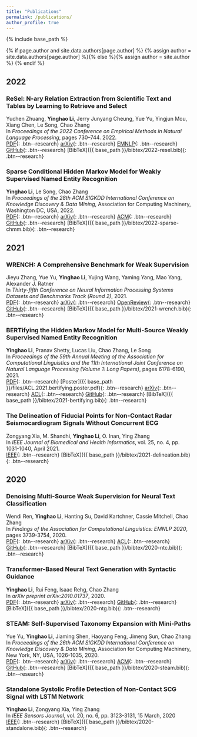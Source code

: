 ```yaml
---
title: "Publications"
permalink: /publications/
author_profile: true
---
```


{% include base_path %}

{% if page.author and site.data.authors[page.author] %}
  {% assign author = site.data.authors[page.author] %}{% else %}{% assign author = site.author %}
{% endif %}


2022
---
### ReSel: N-ary Relation Extraction from Scientific Text and Tables by Learning to Retrieve and Select
Yuchen Zhuang, **Yinghao Li**, Jerry Junyang Cheung, Yue Yu, Yingjun Mou, Xiang Chen, Le Song, Chao Zhang  
In *Proceedings of the 2022 Conference on Empirical Methods in Natural Language Processing*, pages 730–744. 2022.  
[<i class="fas fa-fw fa-file-pdf" aria-hidden="true"></i>PDF](https://arxiv.org/pdf/2210.14427.pdf){: .btn--research}
[<i class="ai-fw ai ai-arxiv"></i>arXiv](https://arxiv.org/abs/2210.14427){: .btn--research}
[<i class="fas fa-fw fa-link" aria-hidden="true"></i>EMNLP](https://aclanthology.org/2022.emnlp-main.46/){: .btn--research}
[<i class="fab fa-fw fa-github"></i>GitHub](https://github.com/night-chen/ReSel){: .btn--research}
[<i class="fas fa-fw fa-file"></i>BibTeX]({{ base_path }}/bibtex/2022-resel.bib){: .btn--research}

### Sparse Conditional Hidden Markov Model for Weakly Supervised Named Entity Recognition
**Yinghao Li**, Le Song, Chao Zhang  
In *Proceedings of the 28th ACM SIGKDD International Conference on Knowledge Discovery & Data Mining*, Association for Computing Machinery, Washington DC, USA, 2022.  
[<i class="fas fa-fw fa-file-pdf" aria-hidden="true"></i>PDF](https://arxiv.org/pdf/2205.14228.pdf){: .btn--research}
[<i class="ai-fw ai ai-arxiv"></i>arXiv](https://arxiv.org/abs/2205.14228){: .btn--research}
[<i class="ai-fw ai ai-acm"></i>ACM](https://dl.acm.org/doi/10.1145/3534678.3539247){: .btn--research}
[<i class="fab fa-fw fa-github"></i>GitHub](https://github.com/Yinghao-Li/Sparse-CHMM){: .btn--research}
[<i class="fas fa-fw fa-file"></i>BibTeX]({{ base_path }}/bibtex/2022-sparse-chmm.bib){: .btn--research}


2021
---

### WRENCH: A Comprehensive Benchmark for Weak Supervision
Jieyu Zhang, Yue Yu, **Yinghao Li**, Yujing Wang, Yaming Yang, Mao Yang, Alexander J. Ratner  
In *Thirty-fifth Conference on Neural Information Processing Systems Datasets and Benchmarks Track (Round 2)*, 2021.  
[<i class="fas fa-fw fa-file-pdf" aria-hidden="true"></i>PDF](https://arxiv.org/pdf/2109.11377.pdf){: .btn--research}
[<i class="ai-fw ai ai-arxiv"></i>arXiv](https://arxiv.org/abs/2109.11377){: .btn--research}
[<i class="fas fa-fw fa-link" aria-hidden="true"></i>OpenReview](https://openreview.net/forum?id=Q9SKS5k8io){: .btn--research}
[<i class="fab fa-fw fa-github"></i>GitHub](https://github.com/JieyuZ2/wrench){: .btn--research}
[<i class="fas fa-fw fa-file"></i>BibTeX]({{ base_path }}/bibtex/2021-wrench.bib){: .btn--research}


### BERTifying the Hidden Markov Model for Multi-Source Weakly Supervised Named Entity Recognition
**Yinghao Li**, Pranav Shetty, Lucas Liu, Chao Zhang, Le Song  
In *Proceedings of the 59th Annual Meeting of the Association for Computational Linguistics and the 11th International Joint Conference on Natural Language Processing (Volume 1: Long Papers)*, pages 6178-6190, 2021.  
[<i class="fas fa-fw fa-file-pdf" aria-hidden="true"></i>PDF](https://aclanthology.org/2021.acl-long.482.pdf){: .btn--research}
[<i class="fas fa-fw fa-file-pdf" aria-hidden="true"></i>Poster]({{ base_path }}/files/ACL.2021.bertifying.poster.pdf){: .btn--research}
[<i class="ai-fw ai ai-arxiv"></i>arXiv](https://arxiv.org/abs/2105.12848){: .btn--research}
[<i class="fas fa-fw fa-link" aria-hidden="true"></i>ACL](https://aclanthology.org/2021.acl-long.482){: .btn--research}
[<i class="fab fa-fw fa-github"></i>GitHub](https://github.com/Yinghao-Li/CHMM-ALT){: .btn--research}
[<i class="fas fa-fw fa-file"></i>BibTeX]({{ base_path }}/bibtex/2021-bertifying.bib){: .btn--research}


### The Delineation of Fiducial Points for Non-Contact Radar Seismocardiogram Signals Without Concurrent ECG
Zongyang Xia, M. Shandhi, **Yinghao Li**, O. Inan, Ying Zhang  
In *IEEE Journal of Biomedical and Health Informatics*, vol. 25, no. 4, pp. 1031-1040, April 2021.  
[<i class="ai-fw ai ai-ieee"></i>IEEE](https://ieeexplore.ieee.org/document/9143413){: .btn--research}
[<i class="fas fa-fw fa-file"></i>BibTeX]({{ base_path }}/bibtex/2021-delineation.bib){: .btn--research}


2020
---

### Denoising Multi-Source Weak Supervision for Neural Text Classification
Wendi Ren, **Yinghao Li**, Hanting Su, David Kartchner, Cassie Mitchell, Chao Zhang  
In *Findings of the Association for Computational Linguistics: EMNLP 2020*, pages 3739-3754, 2020.  
[<i class="fas fa-fw fa-file-pdf" aria-hidden="true"></i>PDF](https://aclanthology.org/2020.findings-emnlp.334.pdf){: .btn--research}
[<i class="ai-fw ai ai-arxiv"></i>arXiv](https://arxiv.org/abs/2010.04582){: .btn--research}
[<i class="fas fa-fw fa-link" aria-hidden="true"></i>ACL](https://aclanthology.org/2020.findings-emnlp.334){: .btn--research}
[<i class="fab fa-fw fa-github"></i>GitHub](https://github.com/weakrules/Denoise-multi-weak-sources){: .btn--research}
[<i class="fas fa-fw fa-file"></i>BibTeX]({{ base_path }}/bibtex/2020-ntc.bib){: .btn--research}


### Transformer-Based Neural Text Generation with Syntactic Guidance
**Yinghao Li**, Rui Feng, Isaac Rehg, Chao Zhang  
In *arXiv preprint arXiv:2010.01737*, 2020.  
[<i class="fas fa-fw fa-file-pdf" aria-hidden="true"></i>PDF](https://arxiv.org/pdf/2010.01737.pdf){: .btn--research}
[<i class="ai-fw ai ai-arxiv"></i>arXiv](https://arxiv.org/abs/2010.01737){: .btn--research}
[<i class="fab fa-fw fa-github"></i>GitHub](https://github.com/Yinghao-Li/GuiGen){: .btn--research}
[<i class="fas fa-fw fa-file"></i>BibTeX]({{ base_path }}/bibtex/2020-ntg.bib){: .btn--research}


### STEAM: Self-Supervised Taxonomy Expansion with Mini-Paths
Yue Yu, **Yinghao Li**, Jiaming Shen, Haoyang Feng, Jimeng Sun, Chao Zhang  
In *Proceedings of the 26th ACM SIGKDD International Conference on Knowledge Discovery & Data Mining*, Association for Computing Machinery, New York, NY, USA, 1026-1035, 2020.  
[<i class="fas fa-fw fa-file-pdf" aria-hidden="true"></i>PDF](https://dl.acm.org/doi/pdf/10.1145/3394486.3403145){: .btn--research}
[<i class="ai-fw ai ai-arxiv"></i>arXiv](https://arxiv.org/abs/2006.10217){: .btn--research}
[<i class="ai-fw ai ai-acm"></i>ACM](https://dl.acm.org/doi/abs/10.1145/3394486.3403145){: .btn--research}
[<i class="fab fa-fw fa-github"></i>GitHub](https://github.com/yueyu1030/STEAM){: .btn--research}
[<i class="fas fa-fw fa-file"></i>BibTeX]({{ base_path }}/bibtex/2020-steam.bib){: .btn--research}


### Standalone Systolic Profile Detection of Non-Contact SCG Signal with LSTM Network
**Yinghao Li**, Zongyang Xia, Ying Zhang  
In *IEEE Sensors Journal*, vol. 20, no. 6, pp. 3123-3131, 15 March, 2020  
[<i class="ai-fw ai ai-ieee"></i>IEEE](https://ieeexplore.ieee.org/document/8920010){: .btn--research}
[<i class="fas fa-fw fa-file"></i>BibTeX]({{ base_path }}/bibtex/2020-standalone.bib){: .btn--research}

